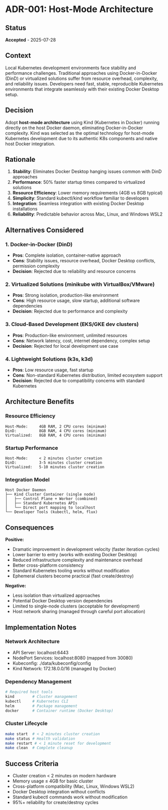 # ADR-001: Host-Mode Architecture

## Status
**Accepted** - 2025-07-28

## Context
Local Kubernetes development environments face stability and performance challenges. Traditional approaches using Docker-in-Docker (DinD) or virtualized solutions suffer from resource overhead, complexity, and reliability issues. Developers need fast, stable, reproducible Kubernetes environments that integrate seamlessly with their existing Docker Desktop setup.

## Decision
Adopt **host-mode architecture** using Kind (Kubernetes in Docker) running directly on the host Docker daemon, eliminating Docker-in-Docker complexity. Kind was selected as the optimal technology for host-mode Kubernetes development due to its authentic K8s components and native host Docker integration.

## Rationale
1. **Stability**: Eliminates Docker Desktop hanging issues common with DinD approaches
2. **Performance**: 50% faster startup times compared to virtualized solutions
3. **Resource Efficiency**: Lower memory requirements (4GB vs 8GB typical)
4. **Simplicity**: Standard kubectl/kind workflow familiar to developers
5. **Integration**: Seamless integration with existing Docker Desktop installations
6. **Reliability**: Predictable behavior across Mac, Linux, and Windows WSL2

## Alternatives Considered

### 1. Docker-in-Docker (DinD)
- **Pros**: Complete isolation, container-native approach
- **Cons**: Stability issues, resource overhead, Docker Desktop conflicts, permission complexity
- **Decision**: Rejected due to reliability and resource concerns

### 2. Virtualized Solutions (minikube with VirtualBox/VMware)
- **Pros**: Strong isolation, production-like environment
- **Cons**: High resource usage, slow startup, additional software dependencies
- **Decision**: Rejected due to performance and complexity

### 3. Cloud-Based Development (EKS/GKE dev clusters)
- **Pros**: Production-like environment, unlimited resources
- **Cons**: Network latency, cost, internet dependency, complex setup
- **Decision**: Rejected for local development use case

### 4. Lightweight Solutions (k3s, k3d)
- **Pros**: Low resource usage, fast startup
- **Cons**: Non-standard Kubernetes distribution, limited ecosystem support
- **Decision**: Rejected due to compatibility concerns with standard Kubernetes

## Architecture Benefits

### Resource Efficiency
```
Host-Mode:     4GB RAM, 2 CPU cores (minimum)
DinD:          8GB RAM, 4 CPU cores (minimum)
Virtualized:   8GB RAM, 4 CPU cores (minimum)
```

### Startup Performance
```
Host-Mode:     < 2 minutes cluster creation
DinD:          3-5 minutes cluster creation
Virtualized:   5-10 minutes cluster creation
```

### Integration Model
```
Host Docker Daemon
├── Kind Cluster Container (single node)
│   ├── Control Plane + Worker (combined)
│   ├── Standard Kubernetes APIs
│   └── Direct port mapping to localhost
└── Developer Tools (kubectl, helm, flux)
```

## Consequences

**Positive:**
- Dramatic improvement in development velocity (faster iteration cycles)
- Lower barrier to entry (works with existing Docker Desktop)
- Reduced infrastructure complexity and maintenance overhead
- Better cross-platform consistency
- Standard Kubernetes tooling works without modification
- Ephemeral clusters become practical (fast create/destroy)

**Negative:**
- Less isolation than virtualized approaches
- Potential Docker Desktop version dependencies
- Limited to single-node clusters (acceptable for development)
- Host network sharing (managed through careful port allocation)

## Implementation Notes

### Network Architecture
- API Server: localhost:6443
- NodePort Services: localhost:8080 (mapped from 30080)
- Kubeconfig: ./data/kubeconfig/config
- Kind Network: 172.18.0.0/16 (managed by Docker)

### Dependency Management
```bash
# Required host tools
kind        # Cluster management
kubectl     # Kubernetes CLI
helm        # Package management
docker      # Container runtime (Docker Desktop)
```

### Cluster Lifecycle
```bash
make start  # < 2 minutes cluster creation
make status # Health validation
make restart # < 1 minute reset for development
make clean  # Complete cleanup
```

## Success Criteria
- Cluster creation < 2 minutes on modern hardware
- Memory usage ≤ 4GB for basic cluster
- Cross-platform compatibility (Mac, Linux, Windows WSL2)
- Docker Desktop integration without conflicts
- Standard kubectl commands work without modification
- 95%+ reliability for create/destroy cycles
